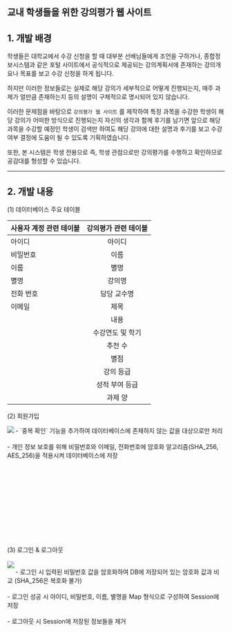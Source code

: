 <h2> 교내 학생들을 위한 강의평가 웹 사이트 </h2>

## 1. 개발 배경
학생들은 대학교에서 수강 신청을 할 때 대부분 선배님들에게 조언을 구하거나, 종합정보시스템과 같은 포털 사이트에서 공식적으로 제공되는 강의계획서에 존재하는 강의개요나 목표를 보고 수강 신청을 하게 됩니다.  
  
하지만 이러한 정보들로는 실제로 해당 강의가 세부적으로 어떻게 진행되는지, 매주 과제가 얼만큼 존재하는지 등의 설명이 구체적으로 명시되어 있지 않습니다.  
  
이러한 문제점을 바탕으로 `강의평가 웹 사이트` 를 제작하여 특정 과목을 수강한 학생이 해당 강의가 어떠한 방식으로 진행되는지 자신의 생각과 함께 후기를 남기면 앞으로 해당 과목을 수강할 예정인 학생이 검색만 하여도 해당 강의에 대한 설명과 후기를 보고 수강 여부 결정에 도움이 될 수 있도록 기획하였습니다.  
  
또한, 본 시스템은 학생 전용으로 즉, 학생 관점으로만 강의평가를 수행하고 확인하므로 공감대를 형성할 수 있습니다.

---------------------

## 2. 개발 내용
(1) 데이터베이스 주요 테이블  
      
| 사용자 계정 관련 테이블 | 강의평가 관련 테이블 |
|:--------|:--------:|
| 아이디 | 아이디 
| 비밀번호 | 이름
| 이름 | 별명
| 별명 | 강의명
| 전화 번호 | 담당 교수명
| 이메일 | 제목
| | 내용
| | 수강연도 및 학기
| | 추천 수
| | 별점
| | 강의 등급
| | 성적 부여 등급
| | 과제 양


(2) 회원가입

<img src="https://user-images.githubusercontent.com/54324782/164344826-da046521-4965-4521-acd6-576670b023b2.png" align="left">
<p align="left">
  - `중복 확인` 기능을 추가하여 데이터베이스에 존재하지 않는 값을 대상으로만 처리  
  <br/><br/>
  - 개인 정보 보호를 위해 비밀번호와 이메일, 전화번호에 암호화 알고리즘(SHA_256, AES_256)을 적용시켜 데이터베이스에 저장
</p>  
<br><br><br><br><br><br><br><br><br><br>


(3) 로그인 & 로그아웃
<br><br>
<img src="https://user-images.githubusercontent.com/54324782/164346544-68bbb522-532b-4e65-95bb-39678c53dfec.png" align="left">
<p align="left">
  - 로그인 시 입력된 비밀번호 값을 암호화하여 DB에 저장되어 있는 암호화 값과 비교 (SHA_256은 복호화 불가)
  <br><br>
  - 로그인 성공 시 아이디, 비밀번호, 이름, 별명을 Map 형식으로 구성하여 Session에 저장
  <br><br>
  - 로그아웃 시 Session에 저장된 정보들을 제거
